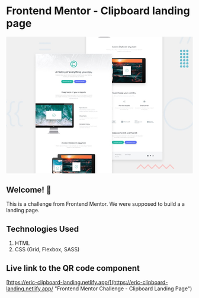 # Frontend Mentor - Clipboard landing page

![Design preview for the Clipboard landing page coding challenge](./design/desktop-preview.jpg)

## Welcome! 👋

This is a challenge from Frontend Mentor. We were supposed to build a a landing page.

## Technologies Used

1. HTML
2. CSS (Grid, Flexbox, SASS)

## Live link to the QR code component

[https://eric-clipboard-landing.netlify.app/](https://eric-clipboard-landing.netlify.app/ "Frontend Mentor Challenge - Clipboard Landing Page")
